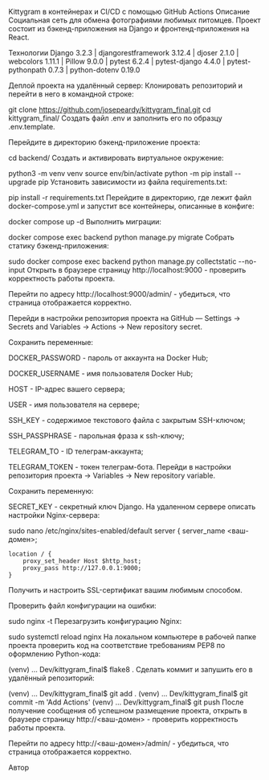 Kittygram в контейнерах и CI/CD с помощью GitHub Actions
Описание
Социальная сеть для обмена фотографиями любимых питомцев. Проект состоит из бэкенд-приложения на Django и фронтенд-приложения на React.

Технологии
Django 3.2.3 | djangorestframework 3.12.4 | djoser 2.1.0 | webcolors 1.11.1 | Pillow 9.0.0 | pytest 6.2.4 | pytest-django 4.4.0 | pytest-pythonpath 0.7.3 | python-dotenv 0.19.0

Деплой проекта на удалённый сервер:
Клонировать репозиторий и перейти в него в командной строке:

git clone https://github.com/josepeardy/kittygram_final.git
cd kittygram_final/
Создать файл .env и заполнить его по образцу .env.template.

Перейдите в директорию бэкенд-приложение проекта:

cd backend/
Создать и активировать виртуальное окружение:

python3 -m venv venv
source env/bin/activate
python -m pip install --upgrade pip
Установить зависимости из файла requirements.txt:

pip install -r requirements.txt
Перейдите в директорию, где лежит файл docker-compose.yml и запустит все контейнеры, описанные в конфиге:

docker compose up -d
Выполнить миграции:

docker compose exec backend python manage.py migrate
Собрать статику бэкенд-приложения:

sudo docker compose exec backend python manage.py collectstatic --no-input
Открыть в браузере страницу http://localhost:9000 - проверить корректность работы проекта.

Перейти по адресу http://localhost:9000/admin/ - убедиться, что страница отображается корректно.

Перейди в настройки репозитория проекта на GitHub — Settings -> Secrets and Variables → Actions -> New repository secret.

Сохранить переменные:

DOCKER_PASSWORD - пароль от аккаунта на Docker Hub;

DOCKER_USERNAME - имя пользователя Docker Hub;

HOST -  IP-адрес вашего сервера;

USER - имя пользователя на сервере;

SSH_KEY - содержимое текстового файла с закрытым SSH-ключом;

SSH_PASSPHRASE - парольная фраза к ssh-ключу;

TELEGRAM_TO - ID телеграм-аккаунта;

TELEGRAM_TOKEN - токен телеграм-бота.
Перейди в настройки репозитория проекта -> Variables → New repository variable.

Сохранить переменную:

SECRET_KEY - секретный ключ Django.
На удаленном сервере описать настройки Nginx-сервера:

sudo nano /etc/nginx/sites-enabled/default
server {
    server_name <ваш-домен>;

    location / {
        proxy_set_header Host $http_host;
        proxy_pass http://127.0.0.1:9000;
    }
Получить и настроить SSL-сертификат вашим любимым способом.

Проверить файл конфигурации на ошибки:

sudo nginx -t 
Перезагрузить конфигурацию Nginx:

sudo systemctl reload nginx 
На локальном компьютере в рабочей папке проекта проверить код на соответствие требованиям PEP8 по оформлению Python-кода:

(venv) ... Dev/kittygram_final$ flake8 .
Сделать коммит и запушить его в удалённый репозиторий:

(venv) ... Dev/kittygram_final$ git add .
(venv) ... Dev/kittygram_final$ git commit -m 'Add Actions'
(venv) ... Dev/kittygram_final$ git push
После получение сообщения об успешном размещение проекта, открыть в браузере страницу http://<ваш-домен> - проверить корректность работы проекта.

Перейти по адресу http://<ваш-домен>/admin/ - убедиться, что страница отображается корректно.

Автор
